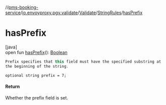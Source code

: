 //[pms-booking-service](../../../../index.md)/[io.envoyproxy.pgv.validate](../../index.md)/[Validate](../index.md)/[StringRules](index.md)/[hasPrefix](has-prefix.md)

# hasPrefix

[java]\
open fun [hasPrefix](has-prefix.md)(): [Boolean](https://kotlinlang.org/api/core/kotlin-stdlib/kotlin/-boolean/index.html)

```kotlin
Prefix specifies that this field must have the specified substring at
the beginning of the string.

```
`optional string prefix = 7;`

#### Return

Whether the prefix field is set.